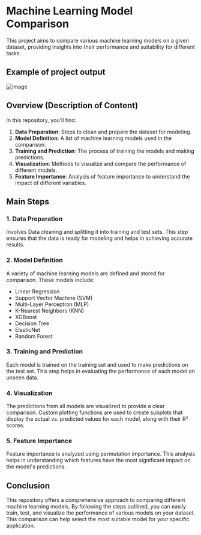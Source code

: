 # Machine Learning Model Comparison

This project aims to compare various machine learning models on a given dataset, providing insights into their performance and suitability for different tasks.

## Example of project output  
![image](https://github.com/user-attachments/assets/d922f9c0-bb89-48a5-97e1-5fd5af294477)

## Overview (Description of Content) 

In this repository, you'll find:

1. **Data Preparation**: Steps to clean and prepare the dataset for modeling.
2. **Model Definition**: A list of machine learning models used in the comparison.
3. **Training and Prediction**: The process of training the models and making predictions.
4. **Visualization**: Methods to visualize and compare the performance of different models.
5. **Feature Importance**: Analysis of feature importance to understand the impact of different variables.

## Main Steps

### 1. Data Preparation

Involves Data cleaning and splitting it into training and test sets. This step ensures that the data is ready for modeling and helps in achieving accurate results.

### 2. Model Definition

A variety of machine learning models are defined and stored for comparison. These models include:

- Linear Regression
- Support Vector Machine (SVM)
- Multi-Layer Perceptron (MLP)
- K-Nearest Neighbors (KNN)
- XGBoost
- Decision Tree
- ElasticNet
- Random Forest

### 3. Training and Prediction

Each model is trained on the training set and used to make predictions on the test set. This step helps in evaluating the performance of each model on unseen data.

### 4. Visualization

The predictions from all models are visualized to provide a clear comparison. Custom plotting functions are used to create subplots that display the actual vs. predicted values for each model, along with their R² scores.

### 5. Feature Importance

Feature importance is analyzed using permutation importance. This analysis helps in understanding which features have the most significant impact on the model's predictions.

## Conclusion

This repository offers a comprehensive approach to comparing different machine learning models. By following the steps outlined, you can easily train, test, and visualize the performance of various models on your dataset. This comparison can help select the most suitable model for your specific application.




